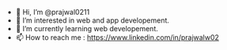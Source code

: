 - 👋 Hi, I’m @prajwal0211
- 👀 I’m interested in  web and app developement.
- 🌱 I’m currently learning web developement.
- 📫 How to reach me : https://www.linkedin.com/in/prajwalw02

<!---
prajwal0211/prajwal0211 is a ✨ special ✨ repository because its `README.md` (this file) appears on your GitHub profile.
You can click the Preview link to take a look at your changes.
--->
